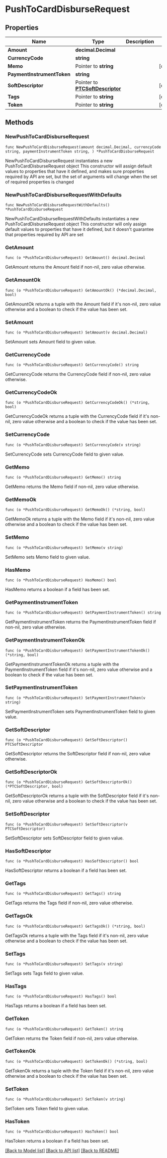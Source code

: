 # PushToCardDisburseRequest

## Properties

Name | Type | Description | Notes
------------ | ------------- | ------------- | -------------
**Amount** | **decimal.Decimal** |  | 
**CurrencyCode** | **string** |  | 
**Memo** | Pointer to **string** |  | [optional] 
**PaymentInstrumentToken** | **string** |  | 
**SoftDescriptor** | Pointer to [**PTCSoftDescriptor**](PTCSoftDescriptor.md) |  | [optional] 
**Tags** | Pointer to **string** |  | [optional] 
**Token** | Pointer to **string** |  | [optional] 

## Methods

### NewPushToCardDisburseRequest

`func NewPushToCardDisburseRequest(amount decimal.Decimal, currencyCode string, paymentInstrumentToken string, ) *PushToCardDisburseRequest`

NewPushToCardDisburseRequest instantiates a new PushToCardDisburseRequest object
This constructor will assign default values to properties that have it defined,
and makes sure properties required by API are set, but the set of arguments
will change when the set of required properties is changed

### NewPushToCardDisburseRequestWithDefaults

`func NewPushToCardDisburseRequestWithDefaults() *PushToCardDisburseRequest`

NewPushToCardDisburseRequestWithDefaults instantiates a new PushToCardDisburseRequest object
This constructor will only assign default values to properties that have it defined,
but it doesn't guarantee that properties required by API are set

### GetAmount

`func (o *PushToCardDisburseRequest) GetAmount() decimal.Decimal`

GetAmount returns the Amount field if non-nil, zero value otherwise.

### GetAmountOk

`func (o *PushToCardDisburseRequest) GetAmountOk() (*decimal.Decimal, bool)`

GetAmountOk returns a tuple with the Amount field if it's non-nil, zero value otherwise
and a boolean to check if the value has been set.

### SetAmount

`func (o *PushToCardDisburseRequest) SetAmount(v decimal.Decimal)`

SetAmount sets Amount field to given value.


### GetCurrencyCode

`func (o *PushToCardDisburseRequest) GetCurrencyCode() string`

GetCurrencyCode returns the CurrencyCode field if non-nil, zero value otherwise.

### GetCurrencyCodeOk

`func (o *PushToCardDisburseRequest) GetCurrencyCodeOk() (*string, bool)`

GetCurrencyCodeOk returns a tuple with the CurrencyCode field if it's non-nil, zero value otherwise
and a boolean to check if the value has been set.

### SetCurrencyCode

`func (o *PushToCardDisburseRequest) SetCurrencyCode(v string)`

SetCurrencyCode sets CurrencyCode field to given value.


### GetMemo

`func (o *PushToCardDisburseRequest) GetMemo() string`

GetMemo returns the Memo field if non-nil, zero value otherwise.

### GetMemoOk

`func (o *PushToCardDisburseRequest) GetMemoOk() (*string, bool)`

GetMemoOk returns a tuple with the Memo field if it's non-nil, zero value otherwise
and a boolean to check if the value has been set.

### SetMemo

`func (o *PushToCardDisburseRequest) SetMemo(v string)`

SetMemo sets Memo field to given value.

### HasMemo

`func (o *PushToCardDisburseRequest) HasMemo() bool`

HasMemo returns a boolean if a field has been set.

### GetPaymentInstrumentToken

`func (o *PushToCardDisburseRequest) GetPaymentInstrumentToken() string`

GetPaymentInstrumentToken returns the PaymentInstrumentToken field if non-nil, zero value otherwise.

### GetPaymentInstrumentTokenOk

`func (o *PushToCardDisburseRequest) GetPaymentInstrumentTokenOk() (*string, bool)`

GetPaymentInstrumentTokenOk returns a tuple with the PaymentInstrumentToken field if it's non-nil, zero value otherwise
and a boolean to check if the value has been set.

### SetPaymentInstrumentToken

`func (o *PushToCardDisburseRequest) SetPaymentInstrumentToken(v string)`

SetPaymentInstrumentToken sets PaymentInstrumentToken field to given value.


### GetSoftDescriptor

`func (o *PushToCardDisburseRequest) GetSoftDescriptor() PTCSoftDescriptor`

GetSoftDescriptor returns the SoftDescriptor field if non-nil, zero value otherwise.

### GetSoftDescriptorOk

`func (o *PushToCardDisburseRequest) GetSoftDescriptorOk() (*PTCSoftDescriptor, bool)`

GetSoftDescriptorOk returns a tuple with the SoftDescriptor field if it's non-nil, zero value otherwise
and a boolean to check if the value has been set.

### SetSoftDescriptor

`func (o *PushToCardDisburseRequest) SetSoftDescriptor(v PTCSoftDescriptor)`

SetSoftDescriptor sets SoftDescriptor field to given value.

### HasSoftDescriptor

`func (o *PushToCardDisburseRequest) HasSoftDescriptor() bool`

HasSoftDescriptor returns a boolean if a field has been set.

### GetTags

`func (o *PushToCardDisburseRequest) GetTags() string`

GetTags returns the Tags field if non-nil, zero value otherwise.

### GetTagsOk

`func (o *PushToCardDisburseRequest) GetTagsOk() (*string, bool)`

GetTagsOk returns a tuple with the Tags field if it's non-nil, zero value otherwise
and a boolean to check if the value has been set.

### SetTags

`func (o *PushToCardDisburseRequest) SetTags(v string)`

SetTags sets Tags field to given value.

### HasTags

`func (o *PushToCardDisburseRequest) HasTags() bool`

HasTags returns a boolean if a field has been set.

### GetToken

`func (o *PushToCardDisburseRequest) GetToken() string`

GetToken returns the Token field if non-nil, zero value otherwise.

### GetTokenOk

`func (o *PushToCardDisburseRequest) GetTokenOk() (*string, bool)`

GetTokenOk returns a tuple with the Token field if it's non-nil, zero value otherwise
and a boolean to check if the value has been set.

### SetToken

`func (o *PushToCardDisburseRequest) SetToken(v string)`

SetToken sets Token field to given value.

### HasToken

`func (o *PushToCardDisburseRequest) HasToken() bool`

HasToken returns a boolean if a field has been set.


[[Back to Model list]](../README.md#documentation-for-models) [[Back to API list]](../README.md#documentation-for-api-endpoints) [[Back to README]](../README.md)


